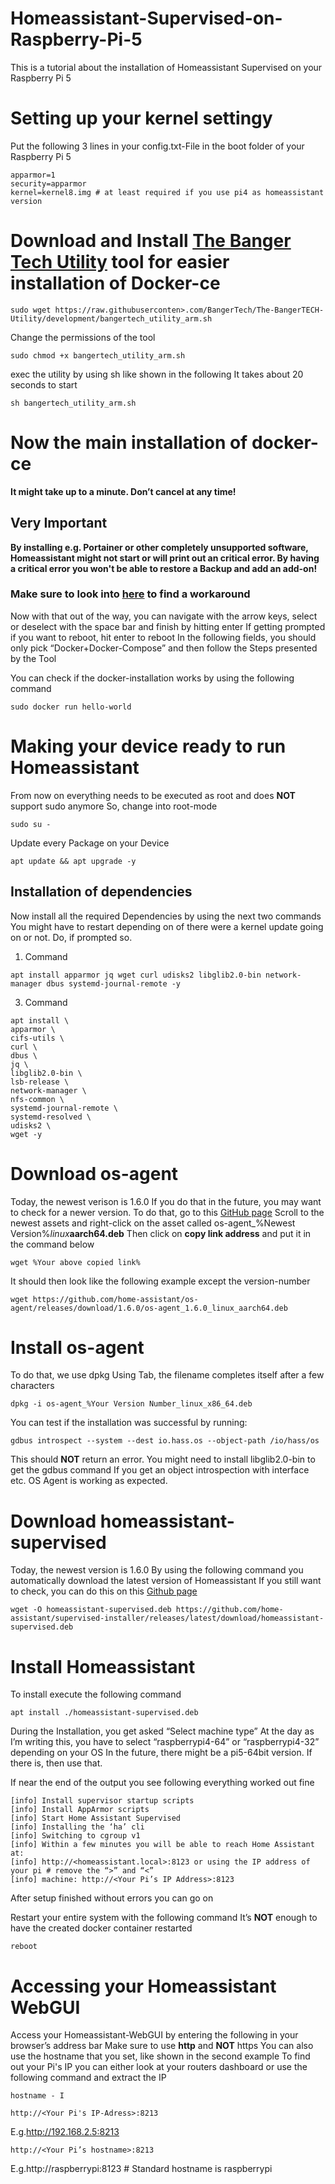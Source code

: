 # Homeassistant-Supervised-on-Raspberry-Pi-5
This is a tutorial about the installation of Homeassistant Supervised on your Raspberry Pi 5

# Setting up your kernel settingy
Put the following 3 lines in your config.txt-File in the boot folder of your Raspberry Pi 5
```
apparmor=1
security=apparmor
kernel=kernel8.img # at least required if you use pi4 as homeassistant version
```

# Download and Install [The Banger Tech Utility](https://github.com/BangerTech/The-BangerTECH-Utility/tree/development) tool for easier installation of Docker-ce
```
sudo wget https://raw.githubuserconten>.com/BangerTech/The-BangerTECH-Utility/development/bangertech_utility_arm.sh
```

Change the permissions of the tool
```
sudo chmod +x bangertech_utility_arm.sh
```

exec the utility by using sh like shown in the following
It takes about 20 seconds to start
```
sh bangertech_utility_arm.sh
```

# Now the main installation of docker-ce
**It might take up to a minute. Don’t cancel at any time!**

## Very Important
**By installing e.g. Portainer or other completely unsupported software, Homeassistant might not start or will print out an critical error. By having a critical error you won't be able to restore a Backup and add an add-on!**
### Make sure to look into [here](https://github.com/HuckleberryLovesYou/Homeassistant-Supervised-on-Raspberry-Pi-5/blob/main/Homeassistant%20Supervised%20not%20working%20with%20Portainer.md) to find a workaround


Now with that out of the way, you can navigate with the arrow keys, select or deselect with the space bar and finish by hitting enter
If getting prompted if you want to reboot, hit enter to reboot
In the following fields, you should only pick “Docker+Docker-Compose” and then follow the Steps presented by the Tool

You can check if the docker-installation works by using the following command
```
sudo docker run hello-world
```
# Making your device ready to run Homeassistant
From now on everything needs to be executed as root and does **NOT** support sudo anymore
So, change into root-mode
```
sudo su -
```

Update every Package on your Device
```
apt update && apt upgrade -y
```

## Installation of dependencies
Now install all the required Dependencies by using the next two commands
You might have to restart depending on of there were a kernel update going on or not. Do, if prompted so.
1. Command
```
apt install apparmor jq wget curl udisks2 libglib2.0-bin network-manager dbus systemd-journal-remote -y
```

3. Command
```
apt install \
apparmor \
cifs-utils \
curl \
dbus \
jq \
libglib2.0-bin \
lsb-release \
network-manager \
nfs-common \
systemd-journal-remote \
systemd-resolved \
udisks2 \
wget -y
```

# Download os-agent
Today, the newest verison is 1.6.0
If you do that in the future, you may want to check for a newer version.
To do that, go to this [GitHub page](https://github.com/home-assistant/os-agent/releases) 
Scroll to the newest assets and right-click on the asset called os-agent_%Newest Version%_linux_**aarch64.deb**
Then click on **copy link address** and put it in the command below
```
wget %Your above copied link%
```
It should then look like the following example except the version-number
```
wget https://github.com/home-assistant/os-agent/releases/download/1.6.0/os-agent_1.6.0_linux_aarch64.deb
```

# Install os-agent
To do that, we use dpkg
Using Tab, the filename completes itself after a few characters
```
dpkg -i os-agent_%Your Version Number_linux_x86_64.deb
```
You can test if the installation was successful by running:
```
gdbus introspect --system --dest io.hass.os --object-path /io/hass/os
```
This should **NOT** return an error.
You might need to install libglib2.0-bin to get the gdbus command
If you get an object introspection with interface etc. OS Agent is working as expected.

# Download homeassistant-supervised
Today, the newest version is 1.6.0
By using the following command you automatically download the latest version of Homeassistant
If you still want to check, you can do this on this [Github page](https://github.com/home-assistant/supervised-installer/releases/)
```
wget -O homeassistant-supervised.deb https://github.com/home-assistant/supervised-installer/releases/latest/download/homeassistant-supervised.deb
```

# Install Homeassistant
To install execute the following command
```
apt install ./homeassistant-supervised.deb
```

During the Installation, you get asked “Select machine type”
At the day as I’m writing this, you have to select “raspberrypi4-64” or “raspberrypi4-32” depending on your OS
In the future, there might be a pi5-64bit version. If there is, then use that.

If near the end of the output you see following everything worked out fine
```
[info] Install supervisor startup scripts
[info] Install AppArmor scripts
[info] Start Home Assistant Supervised
[info] Installing the ‘ha’ cli
[info] Switching to cgroup v1
[info] Within a few minutes you will be able to reach Home Assistant at:
[info] http://<homeassistant.local>:8123 or using the IP address of your pi # remove the “>” and “<”
[info] machine: http://<Your Pi’s IP Address>:8123
```
After setup finished without errors you can go on

Restart your entire system with the following command
It’s **NOT** enough to have the created docker container restarted
```
reboot
```
# Accessing your Homeassistant WebGUI
Access your Homeassistant-WebGUI by entering the following in your browser’s address bar
Make sure to use **http** and **NOT** https
You can also use the hostname that you set, like shown in the second example
To find out your Pi's IP you can either look at your routers dashboard or use the following command and extract the IP
```
hostname - I
```
```
http://<Your Pi's IP-Adress>:8213
```
E.g.http://192.168.2.5:8213
```
http://<Your Pi’s hostname>:8213
```
E.g.http://raspberrypi:8123 # Standard hostname is raspberrypi
